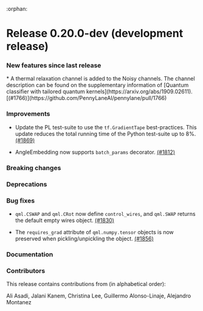 :orphan:

# Release 0.20.0-dev (development release)

<h3>New features since last release</h3>
* A thermal relaxation channel is added to the Noisy channels. The channel description can be 
  found on the supplementary information of [Quantum classifier with tailored quantum kernels](https://arxiv.org/abs/1909.02611).
  [(#1766)](https://github.com/PennyLaneAI/pennylane/pull/1766)

<h3>Improvements</h3>

* Update the PL test-suite to use the `tf.GradientTape` best-practices. 
This update reduces the total running time of the Python test-suite up to 8%.
[(#1869)](https://github.com/PennyLaneAI/pennylane/pull/1869)

* AngleEmbedding now supports `batch_params` decorator. 
[(#1812)](https://github.com/PennyLaneAI/pennylane/pull/1812)

<h3>Breaking changes</h3>

<h3>Deprecations</h3>

<h3>Bug fixes</h3>

* `qml.CSWAP` and `qml.CRot` now define `control_wires`, and `qml.SWAP` 
  returns the default empty wires object.
  [(#1830)](https://github.com/PennyLaneAI/pennylane/pull/1830)

* The `requires_grad` attribute of `qml.numpy.tensor` objects is now
  preserved when pickling/unpickling the object.
  [(#1856)](https://github.com/PennyLaneAI/pennylane/pull/1856)

<h3>Documentation</h3>

<h3>Contributors</h3>

This release contains contributions from (in alphabetical order): 

Ali Asadi, Jalani Kanem, Christina Lee, Guillermo Alonso-Linaje, Alejandro Montanez
